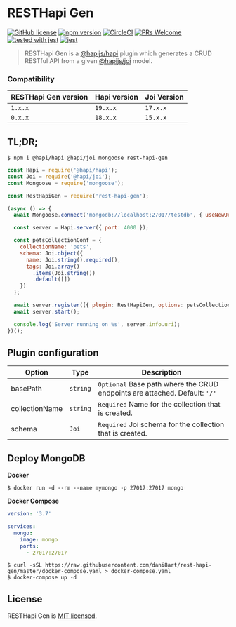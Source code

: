 # RESTHapi Gen

[![GitHub license](https://img.shields.io/badge/license-MIT-blue.svg)](./LICENSE) [![npm version](https://img.shields.io/npm/v/rest-hapi-gen.svg?style=flat)](https://www.npmjs.com/package/rest-hapi-gen) [![CircleCI](https://circleci.com/gh/dani8art/rest-hapi-gen.svg?style=svg)](https://circleci.com/gh/dani8art/rest-hapi-gen) [![PRs Welcome](https://img.shields.io/badge/PRs-welcome-brightgreen.svg)]() [![tested with jest](https://img.shields.io/badge/tested_with-jest-99424f.svg)](https://github.com/facebook/jest) [![jest](https://facebook.github.io/jest/img/jest-badge.svg)](https://github.com/facebook/jest)

> RESTHapi Gen is a [@hapijs/hapi](https://github.com/hapijs/hapi) plugin which generates a CRUD RESTful API from a given [@hapijs/joi](https://github.com/hapijs/joi) model.

### Compatibility

| RESTHapi Gen version | Hapi version | Joi Version |
| -------------------- | ------------ | ----------- |
| `1.x.x`              | `19.x.x`     | `17.x.x`    |
| `0.x.x`              | `18.x.x`     | `15.x.x`    |

## TL;DR;

```
$ npm i @hapi/hapi @hapi/joi mongoose rest-hapi-gen
```

```javascript
const Hapi = require('@hapi/hapi');
const Joi = require('@hapi/joi');
const Mongoose = require('mongoose');

const RestHapiGen = require('rest-hapi-gen');

(async () => {
  await Mongoose.connect('mongodb://localhost:27017/testdb', { useNewUrlParser: true, useUnifiedTopology: true });

  const server = Hapi.server({ port: 4000 });

  const petsCollectionConf = {
    collectionName: 'pets',
    schema: Joi.object({
      name: Joi.string().required(),
      tags: Joi.array()
        .items(Joi.string())
        .default([])
    })
  };

  await server.register([{ plugin: RestHapiGen, options: petsCollectionConf }]);
  await server.start();

  console.log('Server running on %s', server.info.uri);
})();
```

## Plugin configuration

| Option         | Type     | Description                                                                |
| -------------- | -------- | -------------------------------------------------------------------------- |
| basePath       | `string` | `Optional` Base path where the CRUD endpoints are attached. Default: `'/'` |
| collectionName | `string` | `Required` Name for the collection that is created.                        |
| schema         | `Joi`    | `Required` Joi schema for the collection that is created.                  |

## Deploy MongoDB

**Docker**

```shell
$ docker run -d --rm --name mymongo -p 27017:27017 mongo
```

**Docker Compose**

```yaml
version: '3.7'

services:
  mongo:
    image: mongo
    ports:
      - 27017:27017
```

```shell
$ curl -sSL https://raw.githubusercontent.com/dani8art/rest-hapi-gen/master/docker-compose.yaml > docker-compose.yaml
$ docker-compose up -d
```

## License

RESTHapi Gen is [MIT licensed](./LICENSE).
